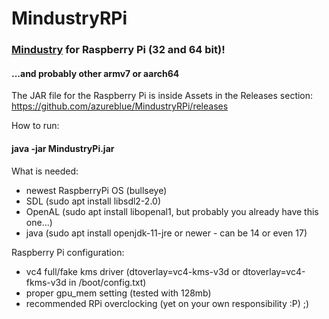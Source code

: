 # MindustryRPi
### [Mindustry](https://github.com/Anuken/Mindustry) for Raspberry Pi (32 and 64 bit)!
#### ...and probably other armv7 or aarch64

The JAR file for the Raspberry Pi is inside Assets in the Releases section: https://github.com/azureblue/MindustryRPi/releases

How to run:
#### java -jar MindustryPi.jar

What is needed:
- newest RaspberryPi OS (bullseye)
- SDL (sudo apt install libsdl2-2.0)
- OpenAL (sudo apt install libopenal1, but probably you already have this one...)
- java (sudo apt install openjdk-11-jre or newer - can be 14 or even 17)

Raspberry Pi configuration:
- vc4 full/fake kms driver (dtoverlay=vc4-kms-v3d or dtoverlay=vc4-fkms-v3d in /boot/config.txt)
- proper gpu_mem setting (tested with 128mb)
- recommended RPi overclocking (yet on your own responsibility :P) ;)
